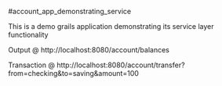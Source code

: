 #account_app_demonstrating_service

This is a demo grails application demonstrating its service layer functionality

Output @ http://localhost:8080/account/balances

Transaction  @ http://localhost:8080/account/transfer?from=checking&to=saving&amount=100


